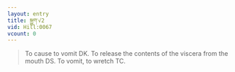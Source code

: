 ```yaml
---
layout: entry
title: སྐྱུག་√2
vid: Hill:0067
vcount: 0
---
```

> To cause to vomit DK\. To release the contents of the viscera from the mouth DS\. To vomit, to wretch TC\.


